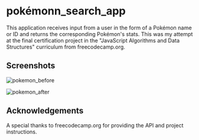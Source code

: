 ﻿# pokémonn_search_app
This application receives input from a user in the form of a Pokémon name or ID and returns the corresponding Pokémon's stats. This was my attempt at the final certification project in the "JavaScript Algorithms and Data Structures" curriculum from freecodecamp.org. 

## Screenshots

![pokemon_before](https://github.com/user-attachments/assets/a26e393a-c081-4bd7-bf57-8e05d4f44a39)

![pokemon_after](https://github.com/user-attachments/assets/2e4ef1c9-b8c4-4530-8480-83e6f153e501)


## Acknowledgements
A special thanks to freecodecamp.org for providing the API and project instructions.

